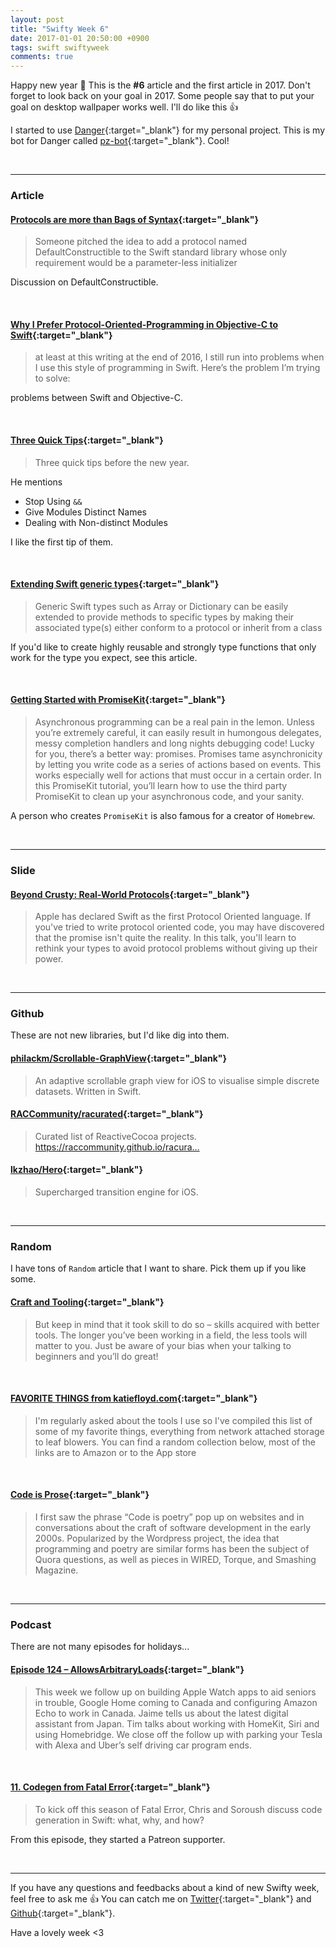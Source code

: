 ```yaml
---
layout: post
title: "Swifty Week 6"
date: 2017-01-01 20:50:00 +0900
tags: swift swiftyweek
comments: true
---
```


Happy new year :confetti_ball: This is the **#6** article and the first article in 2017. Don't forget to look back on your goal in 2017. Some people say that to put your goal on desktop wallpaper works well. I'll do like this :+1:

I started to use [Danger](http://danger.systems/index.html){:target="_blank"} for my personal project. This is my bot for Danger called [pz-bot](https://github.com/pz-bot){:target="_blank"}. Cool!

<br>

---

### Article

#### [Protocols are more than Bags of Syntax](https://oleb.net/blog/2016/12/protocols-have-semantics/){:target="_blank"}

> Someone pitched the idea to add a protocol named DefaultConstructible to the Swift standard library whose only requirement would be a parameter-less initializer

Discussion on DefaultConstructible.

<br>

#### [Why I Prefer Protocol-Oriented-Programming in Objective-C to Swift](http://inessential.com/2016/12/30/why_i_prefer_protocol-oriented-programmi){:target="_blank"}

> at least at this writing at the end of 2016, I still run into problems when I use this style of programming in Swift. Here’s the problem I’m trying to solve:

problems between Swift and Objective-C.

<br>

#### [Three Quick Tips](http://www.figure.ink/blog/2016/12/30/brlc8hxfkulf0dm23uk1t1wz0vv45h){:target="_blank"}

> Three quick tips before the new year.

He mentions  

- Stop Using `&&`  
- Give Modules Distinct Names  
- Dealing with Non-distinct Modules  

I like the first tip of them.

<br>

#### [Extending Swift generic types](http://www.marisibrothers.com/2016/03/extending-swift-generic-types.html){:target="_blank"}

> Generic Swift types such as Array or Dictionary can be easily extended to provide methods to specific types by making their associated type(s) either conform to a protocol or inherit from a class

If you'd like to create highly reusable and strongly type functions that only work for the type you expect, see this article.

<br>

#### [Getting Started with PromiseKit](https://www.raywenderlich.com/145683/getting-started-promises-promisekit){:target="_blank"}

> Asynchronous programming can be a real pain in the lemon. Unless you’re extremely careful, it can easily result in humongous delegates, messy completion handlers and long nights debugging code! Lucky for you, there’s a better way: promises. Promises tame asynchronicity by letting you write code as a series of actions based on events. This works especially well for actions that must occur in a certain order. In this PromiseKit tutorial, you’ll learn how to use the third party PromiseKit to clean up your asynchronous code, and your sanity.

A person who creates `PromiseKit` is also famous for a creator of `Homebrew`.

<br>

---

### Slide

#### [Beyond Crusty: Real-World Protocols](http://www.thedotpost.com/2016/01/rob-napier-beyond-crusty-real-world-protocols){:target="_blank"}

> Apple has declared Swift as the first Protocol Oriented language. If you've tried to write protocol oriented code, you may have discovered that the promise isn't quite the reality. In this talk, you'll learn to rethink your types to avoid protocol problems without giving up their power.

<br>

---

### Github

These are not new libraries, but I'd like dig into them.

#### [philackm/Scrollable-GraphView](https://github.com/philackm/Scrollable-GraphView){:target="_blank"}

> An adaptive scrollable graph view for iOS to visualise simple discrete datasets. Written in Swift.

#### [RACCommunity/racurated](https://github.com/RACCommunity/racurated){:target="_blank"}

> Curated list of ReactiveCocoa projects. https://raccommunity.github.io/racura…

#### [lkzhao/Hero](https://github.com/lkzhao/Hero){:target="_blank"}

> Supercharged transition engine for iOS.

<br>

---

### Random

I have tons of `Random` article that I want to share. Pick them up if you like some.

#### [Craft and Tooling](https://ashfurrow.com/blog/craft-and-tooling/){:target="_blank"}

> But keep in mind that it took skill to do so – skills acquired with better tools. The longer you’ve been working in a field, the less tools will matter to you. Just be aware of your bias when your talking to beginners and you’ll do great!

<br>

#### [FAVORITE THINGS from katiefloyd.com](https://katiefloyd.com/favorite-things/){:target="_blank"}

> I'm regularly asked about the tools I use so I've compiled this list of some of my favorite things, everything from network attached storage to leaf blowers. You can find a random collection below, most of the links are to Amazon or to the App store

<br>

#### [Code is Prose](http://matthewbischoff.com/code-is-prose/){:target="_blank"}

> I first saw the phrase “Code is poetry” pop up on websites and in conversations about the craft of software development in the early 2000s. Popularized by the Wordpress project, the idea that programming and poetry are similar forms has been the subject of Quora questions, as well as pieces in WIRED, Torque, and Smashing Magazine.

<br>

---

### Podcast

There are not many episodes for holidays...

#### [Episode 124 – AllowsArbitraryLoads](http://mtjc.fm/episode-124-allowsarbitraryloads/){:target="_blank"}

> This week we follow up on building Apple Watch apps to aid seniors in trouble, Google Home coming to Canada and configuring Amazon Echo to work in Canada. Jaime tells us about the latest digital assistant from Japan. Tim talks about working with HomeKit, Siri and using Homebridge. We close off the follow up with parking your Tesla with Alexa and Uber’s self driving car program ends.

<br>

#### [11. Codegen from Fatal Error](https://fatalerror.fm/episodes/2017/1/2/11-codegen){:target="_blank"}

> To kick off this season of Fatal Error, Chris and Soroush discuss code generation in Swift: what, why, and how?

From this episode, they started a Patreon supporter.

<br>

---

If you have any questions and feedbacks about a kind of new Swifty week, feel free to ask me :+1:
You can catch me on [Twitter](https://twitter.com/pixyzehn){:target="_blank"} and [Github](https://github.com/pixyzehn){:target="_blank"}.

Have a lovely week <3
